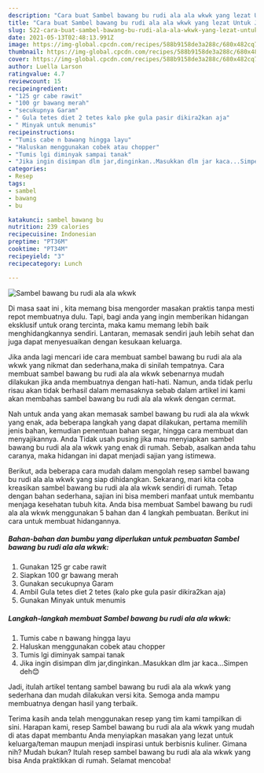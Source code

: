 ```yaml
---
description: "Cara buat Sambel bawang bu rudi ala ala wkwk yang lezat Untuk Jualan"
title: "Cara buat Sambel bawang bu rudi ala ala wkwk yang lezat Untuk Jualan"
slug: 522-cara-buat-sambel-bawang-bu-rudi-ala-ala-wkwk-yang-lezat-untuk-jualan
date: 2021-05-13T02:48:13.991Z
image: https://img-global.cpcdn.com/recipes/588b9158de3a288c/680x482cq70/sambel-bawang-bu-rudi-ala-ala-wkwk-foto-resep-utama.jpg
thumbnail: https://img-global.cpcdn.com/recipes/588b9158de3a288c/680x482cq70/sambel-bawang-bu-rudi-ala-ala-wkwk-foto-resep-utama.jpg
cover: https://img-global.cpcdn.com/recipes/588b9158de3a288c/680x482cq70/sambel-bawang-bu-rudi-ala-ala-wkwk-foto-resep-utama.jpg
author: Luella Larson
ratingvalue: 4.7
reviewcount: 15
recipeingredient:
- "125 gr cabe rawit"
- "100 gr bawang merah"
- "secukupnya Garam"
- " Gula tetes diet 2 tetes kalo pke gula pasir dikira2kan aja"
- " Minyak untuk menumis"
recipeinstructions:
- "Tumis cabe n bawang hingga layu"
- "Haluskan menggunakan cobek atau chopper"
- "Tumis lgi diminyak sampai tanak"
- "Jika ingin disimpan dlm jar,dinginkan..Masukkan dlm jar kaca...Simpen deh😊"
categories:
- Resep
tags:
- sambel
- bawang
- bu

katakunci: sambel bawang bu 
nutrition: 239 calories
recipecuisine: Indonesian
preptime: "PT36M"
cooktime: "PT34M"
recipeyield: "3"
recipecategory: Lunch

---
```



![Sambel bawang bu rudi ala ala wkwk](https://img-global.cpcdn.com/recipes/588b9158de3a288c/680x482cq70/sambel-bawang-bu-rudi-ala-ala-wkwk-foto-resep-utama.jpg)

Di masa  saat ini , kita memang bisa mengorder masakan praktis tanpa mesti repot membuatnya dulu. Tapi, bagi anda yang ingin memberikan hidangan eksklusif untuk orang tercinta, maka kamu memang lebih baik menghidangkannya sendiri. Lantaran, memasak sendiri jauh lebih sehat dan juga dapat menyesuaikan dengan kesukaan keluarga.

Jika anda lagi mencari ide cara membuat sambel bawang bu rudi ala ala wkwk yang nikmat dan sederhana,maka di sinilah tempatnya. Cara membuat sambel bawang bu rudi ala ala wkwk  sebenarnya mudah dilakukan jika anda membuatnya dengan hati-hati. Namun, anda tidak perlu risau akan tidak berhasil dalam memasaknya 
sebab dalam artikel ini kami akan membahas sambel bawang bu rudi ala ala wkwk dengan cermat.  



Nah untuk anda yang akan memasak sambel bawang bu rudi ala ala wkwk yang enak, ada beberapa langkah yang dapat dilakukan, pertama memilih jenis bahan, kemudian penentuan bahan segar, hingga cara membuat dan menyajikannya. Anda Tidak usah pusing jika mau menyiapkan sambel bawang bu rudi ala ala wkwk yang enak di rumah. Sebab, asalkan anda  tahu caranya, maka hidangan ini dapat menjadi sajian yang istimewa.

Berikut, ada beberapa cara mudah dalam mengolah resep sambel bawang bu rudi ala ala wkwk yang siap dihidangkan. Sekarang, mari kita coba kreasikan sambel bawang bu rudi ala ala wkwk sendiri di rumah. Tetap dengan bahan sederhana, sajian ini bisa memberi manfaat untuk membantu menjaga kesehatan tubuh kita. Anda bisa membuat Sambel bawang bu rudi ala ala wkwk menggunakan 5 bahan dan 4 langkah pembuatan. Berikut ini cara untuk membuat hidangannya.

<!--inarticleads1-->

##### Bahan-bahan dan bumbu yang diperlukan untuk pembuatan Sambel bawang bu rudi ala ala wkwk:

1. Gunakan 125 gr cabe rawit
1. Siapkan 100 gr bawang merah
1. Gunakan secukupnya Garam
1. Ambil  Gula tetes diet 2 tetes (kalo pke gula pasir dikira2kan aja)
1. Gunakan  Minyak untuk menumis




<!--inarticleads2-->

##### Langkah-langkah membuat Sambel bawang bu rudi ala ala wkwk:

1. Tumis cabe n bawang hingga layu
1. Haluskan menggunakan cobek atau chopper
1. Tumis lgi diminyak sampai tanak
1. Jika ingin disimpan dlm jar,dinginkan..Masukkan dlm jar kaca...Simpen deh😊




Jadi, itulah artikel tentang  sambel bawang bu rudi ala ala wkwk  yang sederhana dan mudah dilakukan versi kita. Semoga anda mampu membuatnya dengan hasil yang terbaik. 

Terima kasih anda telah menggunakan resep yang tim kami tampilkan di sini. Harapan kami, resep  Sambel bawang bu rudi ala ala wkwk yang mudah di atas dapat membantu Anda menyiapkan masakan yang lezat untuk keluarga/teman maupun menjadi inspirasi untuk berbisnis kuliner. Gimana nih? Mudah bukan? Itulah resep sambel bawang bu rudi ala ala wkwk yang bisa Anda praktikkan di rumah. Selamat mencoba!

